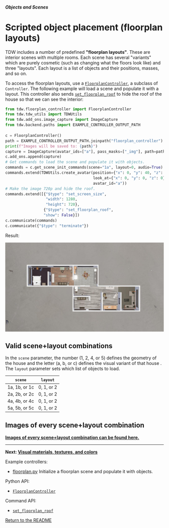 ##### Objects and Scenes

# Scripted object placement (floorplan layouts)

TDW includes a number of predefined **"floorplan layouts"**. These are interior scenes with multiple rooms. Each scene has several "variants" which are purely cosmetic (such as changing what the floors look like) and three "layouts". Each layout is a list of objects and their positions, masses, and so on.

To access the floorplan layouts, use a [`FloorplanController`](../../python/floorplan_controller.md), a subclass of `Controller`. The following example will load a scene and populate it with a layout. This controller also sends [`set_floorplan_roof`](../../api/command_api.md#set_floorplan_roof) to hide the roof of the house so that we can see the interior:

```python
from tdw.floorplan_controller import FloorplanController
from tdw.tdw_utils import TDWUtils
from tdw.add_ons.image_capture import ImageCapture
from tdw.backend.paths import EXAMPLE_CONTROLLER_OUTPUT_PATH

c = FloorplanController()
path = EXAMPLE_CONTROLLER_OUTPUT_PATH.joinpath("floorplan_controller")
print(f"Images will be saved to: {path}")
capture = ImageCapture(avatar_ids=["a"], pass_masks=["_img"], path=path)
c.add_ons.append(capture)
# Get commands to load the scene and populate it with objects.
commands = c.get_scene_init_commands(scene="1a", layout=0, audio=True)
commands.extend(TDWUtils.create_avatar(position={"x": 0, "y": 40, "z": 0},
                                       look_at={"x": 0, "y": 0, "z": 0},
                                       avatar_id="a"))
# Make the image 720p and hide the roof.
commands.extend([{"$type": "set_screen_size",
                  "width": 1280,
                  "height": 720},
                 {"$type": "set_floorplan_roof",
                 "show": False}])
c.communicate(commands)
c.communicate({"$type": "terminate"})

```

Result:

![](images/floorplan.jpg)

## Valid scene+layout combinations

In the `scene` parameter, the number (1, 2, 4, or 5) defines the geometry of the house and the letter (a, b, or c) defines the visual variant of that house . The `layout` parameter sets which list of objects to load.

| `scene` | `layout` |
| --- | --- |
| 1a, 1b, or 1c | 0, 1, or 2 |
| 2a, 2b, or 2c | 0, 1, or 2 |
| 4a, 4b, or 4c | 0, 1, or 2 |
| 5a, 5b, or 5c | 0, 1, or 2 |

## Images of every scene+layout combination

[**Images of every scene+layout combination can be found here.**](https://github.com/threedworld-mit/tdw/blob/master/Documentation/lessons/objects_and_scenes/images/floorplans) 

***

**Next: [Visual materials, textures, and colors](materials_textures_colors.md)**

Example controllers:

- [floorplan.py](https://github.com/threedworld-mit/tdw/blob/master/Python/example_controllers/objects_and_scenes/floorplan.py) Initialize a floorplan scene and populate it with objects.

Python API:

- [`FloorplanController`](../../python/floorplan_controller.md)

Command API:

- [`set_floorplan_roof`](../../api/command_api.md#set_floorplan_roof)

[Return to the README](../../README.md)